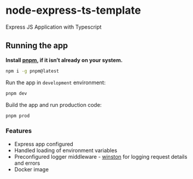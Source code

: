 # node-express-ts-template

Express JS Application with Typescript

## Running the app

**Install [pnpm](https://pnpm.io/), if it isn’t already on your system.**

```bash
npm i -g pnpm@latest
```

Run the app in `development` environment:

```bash
pnpm dev
```

Build the app and run production code:

```bash
pnpm prod
```

### Features

- Express app configured
- Handled loading of environment variables
- Preconfigured logger middleware - [winston](https://www.npmjs.com/package/winston) for logging request details and errors 
- Docker image
